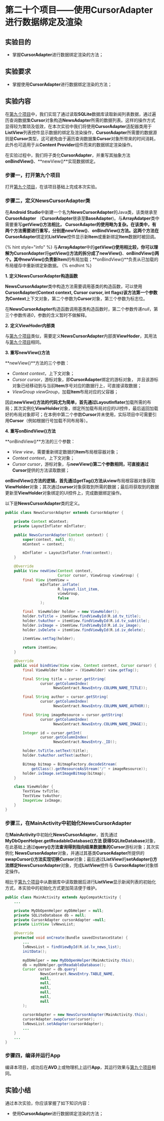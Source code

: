# 第二十个项目——使用CursorAdapter进行数据绑定及渲染

## 实验目的
*  掌握**CursorAdapter**进行数据绑定渲染的方法；
  
## 实验要求
*  掌握使用**CursorAdapter**进行数据绑定渲染的方法；
   
## 实验内容
在[第九个项目](https://xxgqin.gitbook.io/android/ch04/ch04-2.md)中，我们实现了通过读取**SQLite**数据库读取新闻列表数据，通过遍历查询数据集**Cursor**对象构造**NewsAdapter**所需的数据列表。这样的操作方式显得较为繁琐及低效，在本次实验中我们将使用**CursorAdapter**适配器类用于**ListView**列表控件显示数据的绑定及渲染操作，**CursorAdapter**所需要的数据源则是**Cursor**类型，这可避免由于遍历查询数据集**Cursor**对象所带来的时间消耗，此外也可适用于从**Content Provider**组件而来的数据绑定渲染操作。

在实验过程中，我们将子类化**CursorAdapter**，并重写其抽象方法**onBindView()**、**newView()**实现数据绑定。

### 步骤一，打开第九个项目
打开[第九个项目](https://xxgqin.gitbook.io/android/ch04/ch04-2.md)，在该项目基础上完成本次实验。

### 步骤二，定义NewsCursorAdapter类

在**Android Studio**中新建一个名为**NewsCursorAdapter**的Java类，该类继承至**CursorAdapter**
（**CursorAdapter**继承至**BaseAdapter**)。与**ArrayAdatper**类中需要重写**getView()**方法相比，
**CursorAdapter**的使用略为复杂。在该类中，有两个方法需要进行重写，分别是**newView()**、**onBindView()**方法。这两个方法在**CursorAdapter**绑定的**ListView**控件显示新**Item**或重新绑定**Item**数据时被回调。

{% hint style="info" %}
与**ArrayAdapter**中的**getView()**使用相比较，你可以理解为**CursorAdapter**将**getView()**方法的拆分成了**newView()**、**onBindView()**两个。其中**newView()**负责新**Item**的布局加载；**onBindView()**负责从已加载的布局缓存中重新绑定新数据。
{% endhint %}

**1. 定义NewsCursorAdapter构造函数**

**NewsCursorAdapter**类中构造方法需要调用基类的构造函数，可以使用**CursorAdapter(Context context, Cursor cursor, int flags)**该方法第一个参数为**Context**上下文对象，第二个参数为**Cursor**对象，第三个参数为标志位。

在**NewsCursorAdapter**构造函数调用基类构造函数时，第二个参数传递*null*，第三个参数传递*0*，参数的含义暂时不做解释。

**2. 定义ViewHoder内部类**

与[第九个项目](https://xxgqin.gitbook.io/android/ch04/ch04-2.md)类似，需要定义**NewsCursorAdapter**内部类**ViewHoder**，其用法与[第九个项目](https://xxgqin.gitbook.io/android/ch04/ch04-2.md)相同。

**3. 重写newView()方法**

**newView()**方法的三个参数：
*  *Context context*，上下文对象；
*  *Cursor cursor*，游标对象，即**CursorAdapter**绑定的游标对象，
  并且该游标对象已经移动到与当前**Item**序号对应的数据行上，可直接读取数据；
*  *ViewGroup viewGroup*，加载**Item**布局对应的父容器；

因此**newView()**方法的代码尤为简单，首先通过**LayoutInflater**加载所需的布局；其次实例化**ViewHolder**对象，绑定所加载布局对应的UI控件，最后返回加载好的布局对象即可；在本例中第二个参数**Cursor**并未使用，实际项目中可需要引用**Cursor**（例如根据行号加载不同布局等）。

**4. 重写onBindView()方法**

**onBindView()**方法的三个参数：
*  *View view*，需要重新绑定数据的**Item**布局根容器对象；
*  *Context context*，上下文对象；
*  *Cursor cursor*，游标对象，与**newView()**第二个参数相同，可直接通过**Cursor**提供的方法读取数据；

**onBindView()**方法的逻辑，首先通过**getTag()**方法从**view**布局根容器对象获取**ViewHolder**对象；其次通过**cursor**对象获取到所需的数据；最后将获取到的数据更新至**ViewHolder**对象绑定的UI控件上，完成数据绑定操作。

以下是**NewsCursorAdapter**类的定义。
```Java
public class NewsCursorAdapter extends CursorAdapter {

    private Context mContext;
    private LayoutInflater mInflater;

    public NewsCursorAdapter(Context context) {
        super(context, null, 0);
        mContext = context;

        mInflater = LayoutInflater.from(context);
    }

    @Override
    public View newView(Context context, 
                        Cursor cursor, ViewGroup viewGroup) {
        final View itemView =
                mInflater.inflate(
                        R.layout.list_item,
                        viewGroup,
                        false
                );

        final  ViewHolder holder = new ViewHolder();
        holder.tvTitle = itemView.findViewById(R.id.tv_title);
        holder.tvAuthor = itemView.findViewById(R.id.tv_subtitle);
        holder.ivImage = itemView.findViewById(R.id.iv_image);
        holder.ivDelete = itemView.findViewById(R.id.iv_delete);

        itemView.setTag(holder);

        return itemView;
    }

    @Override
    public void bindView(View view, Context context, Cursor cursor) {
        final ViewHolder holder = (ViewHolder) view.getTag();

        final String title = cursor.getString(
                cursor.getColumnIndex(
                      NewsContract.NewsEntry.COLUMN_NAME_TITLE));

        final String author = cursor.getString(
                cursor.getColumnIndex(
                      NewsContract.NewsEntry.COLUMN_NAME_AUTHOR));

        final String imageResource = cursor.getString(
                cursor.getColumnIndex(
                      NewsContract.NewsEntry.COLUMN_NAME_IMAGE));

        Integer id = cursor.getInt(
                cursor.getColumnIndex(
                      NewsContract.NewsEntry._ID));

        holder.tvTitle.setText(title);
        holder.tvAuthor.setText(author);

        Bitmap bitmap = BitmapFactory.decodeStream(
            getClass().getResourceAsStream("/" + imageResource));
        holder.ivImage.setImageBitmap(bitmap);
    }

    class ViewHolder {
        TextView tvTitle;
        TextView tvAuthor;
        ImageView ivImage;
    }
}
``` 

### 步骤三，在MainActivity中初始化NewsCursorAdapter

在**MainActivity**中初始化**NewsCursorAdapter**，首先通过**MyDbOpenHelper.getReadableDatabase()**方法
获得**SQLiteDatabase**对象，在此基础上通过**query()**方法查询得到指向结果数据集的**Cursor**游标对象；其次实例化
**NewsCursorAdapter**对象，并通过其基类**CursorAdapter**所提供的**swapCursor()**方法实现切换**Cursor**对象；最后通过**ListView**的**setAdapter()**方法绑定**NewsCursorAdapter**对象，完成**ListView**控件与
**CursorAdapter**对象绑定操作。

相比于[第九个项目](https://xxgqin.gitbook.io/android/ch04/ch04-2.md)中从数据库中读取数据后进行**ListView**显示新闻列表的初始化方式，本实验中的初始化方式更加简洁便于维护。

```Java 
public class MainActivity extends AppCompatActivity {
    ...

    private MyDbOpenHelper myDbHelper = null;
    private SQLiteDatabase db = null;
    private CursorAdapter cursorAdapter =null;
    private ListView lvNewsList;

    @Override
    protected void onCreate(Bundle savedInstanceState) {
        ...
        lvNewsList = findViewById(R.id.lv_news_list);
        initData();

        myDbHelper = new MyDbOpenHelper(MainActivity.this);
        db = myDbHelper.getReadableDatabase();
        Cursor cursor = db.query(
                NewsContract.NewsEntry.TABLE_NAME,
                null,
                null,
                null,
                null,
                null,
                null
        );

        cursorAdapter = new NewsCursorAdapter(MainActivity.this);
        cursorAdapter.swapCursor(cursor);
        lvNewsList.setAdapter(cursorAdapter);
        ...
    }
    ...
}
``` 

### 步骤四，编译并运行App
编译本项目，成功后在**AVD**上或物理机上运行**App**，其运行效果与[第九个项目](https://xxgqin.gitbook.io/android/ch04/ch04-2.md)相同。


## 实验小结
通过本次实验，你应该掌握了如下知识内容：
*  使用**CursorAdapter**进行数据绑定渲染的方法；
